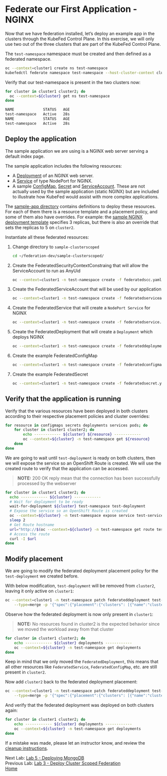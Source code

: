 <a id="markdown-example-application" name="example-application"></a>
# Federate our First Application - NGINX

Now that we have federation installed, let’s deploy an example app in the
clusters through the KubeFed Control Plane. In this exercise, we will only use two out of the three clusters that are part of the KubeFed Control Plane.

The `test-namespace` namespace must be created and then defined as a federated namespace.
~~~sh
oc --context=cluster1 create ns test-namespace
kubefedctl federate namespace test-namespace --host-cluster-context cluster1
~~~

Verify that our test-namespace is present in the two clusters now:

~~~sh
for cluster in cluster1 cluster2; do
  oc --context=${cluster} get ns test-namespace
done

NAME             STATUS   AGE
test-namespace   Active   28s
NAME             STATUS   AGE
test-namespace   Active   28s
~~~

<a id="markdown-deploy-the-application" name="deploy-the-application"></a>
## Deploy the application

The sample application we are using is a NGINX web server serving a default index page.

The sample application includes the following resources:

-   A [Deployment](https://kubernetes.io/docs/concepts/workloads/controllers/deployment/) of an NGINX web server.
-   A [Service](https://kubernetes.io/docs/concepts/services-networking/service/) of type NodePort for NGINX.
-   A sample [ConfigMap](https://kubernetes.io/docs/tasks/configure-pod-container/configure-pod-configmap/), [Secret](https://kubernetes.io/docs/concepts/configuration/secret/) and [ServiceAccount](https://kubernetes.io/docs/tasks/configure-pod-container/configure-service-account/). These are not actually used by
    the sample application (static NGINX) but are included to illustrate how
    KubeFed would assist with more complex applications.

The [sample-app directory](../sample-clusterscoped/) contains definitions to deploy these resources. For each of them there is a resource template and a placement policy, and some of
them also have overrides. For example: the [sample NGINX deployment template](../sample-clusterscoped/federateddeployment.yaml)
specifies 3 replicas, but there is also an override that sets the replicas to 5
on `cluster2`.

Instantiate all these federated resources:

1. Change directory to `sample-clusterscoped`

    ~~~sh
    cd ~/federation-dev/sample-clusterscoped/
    ~~~
2. Create the FederatedSecurityContextConstraing that will allow the ServiceAccount to run as AnyUid

    ~~~sh
    oc --context=cluster1 -n test-namespace create -f federatedscc.yaml
    ~~~
3. Create the FederatedServiceAccount that will be used by our application

   ~~~sh
   oc --context=cluster1 -n test-namespace create -f federatedserviceaccount.yaml
    ~~~
4. Create the FederatedService that will create a `NodePort Service` for NGINX

    ~~~sh
    oc --context=cluster1 -n test-namespace create -f federatedservice.yaml
    ~~~
5. Create the FederatedDeployment that will create a `Deployment` which deploys NGINX

    ~~~sh
    oc --context=cluster1 -n test-namespace create -f federateddeployment.yaml
    ~~~
6. Create the example FederatedConfigMap

    ~~~sh
    oc --context=cluster1 -n test-namespace create -f federatedconfigmap.yaml
    ~~~
7. Create the example FederatedSecret

    ~~~sh
    oc --context=cluster1 -n test-namespace create -f federatedsecret.yaml
    ~~~

<a id="markdown-verify-that-the-application-is-running" name="verify-that-the-application-is-running"></a>
## Verify that the application is running

Verify that the various resources have been deployed in both clusters according
to their respective placement policies and cluster overrides:

~~~sh
for resource in configmaps secrets deployments services pods; do
    for cluster in cluster1 cluster2; do
        echo ------------ ${cluster} ${resource} ------------
        oc --context=${cluster} -n test-namespace get ${resource}
    done
done
~~~

We are going to wait until `test-deployment` is ready on both clusters, then we will expose the service so an OpenShift Route is created. We will use the created route to verify that the application can be accessed.

> **NOTE:** 200 OK reply mean that the connection has been successfully processed by the webserver

~~~sh
for cluster in cluster1 cluster2; do
  echo ------------ ${cluster} ------------
  # Wait for deployment to be ready
  wait-for-deployment ${cluster} test-namespace test-deployment
  # Expose the service so an OpenShift Route is created
  oc --context=${cluster} -n test-namespace expose service test-service
  sleep 2
  # Get Route hostname
  url="http://$(oc --context=${cluster} -n test-namespace get route test-service -o jsonpath='{.spec.host}')"
  # Access the route
  curl -I $url
done
~~~

<a id="markdown-modify-placement" name="modify-placement"></a>
## Modify placement

We are going to modify the federated deployment placement policy for the `test-deployment` we created before.

With below modification, `test-deployment` will be removed from `cluster2`, leaving it only active on `cluster1`:

~~~sh
oc --context=cluster1 -n test-namespace patch federateddeployment test-deployment \
    --type=merge -p '{"spec":{"placement":{"clusters": [{"name":"cluster1"}]}}}'
~~~

Observe how the federated deployment is now only present in `cluster1`:

> **NOTE:** No resources found in cluster2 is the expected behavior since we moved the workload away from that cluster

~~~sh
for cluster in cluster1 cluster2; do
    echo ------------ ${cluster} deployments ------------
    oc --context=${cluster} -n test-namespace get deployments
done
~~~

Keep in mind that we only moved the `FederatedDeployment`, this means that all other resources like `FederatedService`, `FederatedConfigMap`, etc. are still present in `cluster2`.

Now add `cluster2` back to the federated deployment placement:

~~~sh
oc --context=cluster1 -n test-namespace patch federateddeployment test-deployment \
    --type=merge -p '{"spec":{"placement":{"clusters": [{"name":"cluster1"}, {"name":"cluster2"}]}}}'
~~~

And verify that the federated deployment was deployed on both clusters again:

~~~sh
for cluster in cluster1 cluster2; do
    echo ------------ ${cluster} deployments ------------
    oc --context=${cluster} -n test-namespace get deployments
done
~~~

If a mistake was made, please let an instructor know, and review the [cleanup instructions](./cleanup-instructions.md).

Next Lab: [Lab 5 - Deploying MongoDB](./5.md)<br>
Previous Lab: [Lab 3 - Deploy Cluster Scoped Federation](./3.md)<br>
[Home](./README.md)